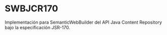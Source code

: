 # SWBJCR170
Implementación para SemanticWebBuilder del API Java Content Repository bajo la especificación JSR-170.
